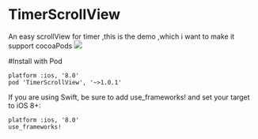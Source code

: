 # TimerScrollView
An easy scrollView for timer ,this is the demo ,which i want to make it support cocoaPods
![](http://ww3.sinaimg.cn/mw690/de52f1a7jw1f3q4mq0mpsg20a006oqv8.gif)

#Install with Pod
```
platform :ios, '8.0'
pod 'TimerScrollView', '~>1.0.1'
```
If you are using Swift, be sure to add use_frameworks! and set your target to iOS 8+:

```
platform :ios, '8.0'
use_frameworks!
```
